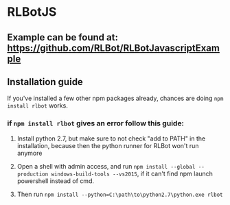 # RLBotJS 

## Example can be found at: https://github.com/RLBot/RLBotJavascriptExample

## Installation guide

If you've installed a few other npm packages already, chances are doing `npm install rlbot` works.

### if `npm install rlbot` gives an error follow this guide:

1. Install python 2.7, but make sure to not check "add to PATH" in the installation, because then the python runner for RLBot won't run anymore

2. Open a shell with admin access, and run `npm install --global --production windows-build-tools --vs2015`, if it can't find npm launch powershell instead of cmd.

3. Then run `npm install --python=C:\path\to\python2.7\python.exe rlbot`